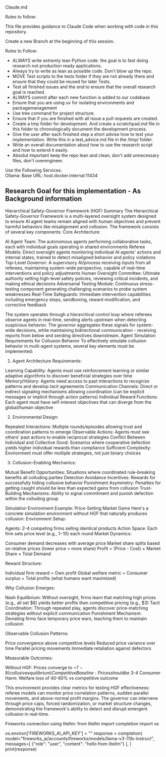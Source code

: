 Claude.md

Rules to follow:

This file provides guidance to Claude Code when working with code in this repository.

Create a new Branch at the beginning of this session.

Rules to Follow:

- ALWAYS write extremly lean Python code. the goal is to fast doing research not production ready applications.   
- Always try to write as lean as possible code. Don't blow up the repo.   
- MOVE Test scripts to the tests folder if they are not already there and ensure that they could be reused for later Tests.   
- Test all finished issues and the end to ensure that the overall research goal is reached.   
- ALWAYS commit after each new function is added to our codebase   
- Ensure that you are using uv for isolating environments and packagemanagement   
- Use tree command for project structure.  
- Ensure that if you are finished with all issue a pull requests are created.   
- Create a tmp folder for development. And create a scratchpad.md file in this folder to chronologically document the development process.   
- Give the user after each finished step a short advise how to test your implementation. Write this in a test_advice.md file in the /tmp/ folder.   
- Write an overall documentation about how to use the research script and how to extend it easily.    
- Absolut important keep the repo lean and clean, don't add unnecessary files, don't overengineer.   
   
Use the Following Services:    
Ollama: Base URL: host.docker.internal:11434

## Research Goal for this implementation - As Background information
Hierarchical Safety-Governor Framework (HGF) Summary
The Hierarchical Safety-Governor Framework is a multi-layered oversight system designed to ensure AI agent teams remain aligned with human objectives and prevent harmful behaviors like misalignment and collusion. The framework consists of several key components:
Core Architecture:

AI Agent Team: The autonomous agents performing collaborative tasks, each with individual goals operating in shared environments
Referee Models: Direct oversight agents monitoring individual AI agents' actions and internal states, trained to detect misaligned behavior and policy violations
Top-Level Governor: A supervisory AI/process receiving inputs from all referees, maintaining system-wide perspective, capable of real-time interventions and policy adjustments
Human Oversight Committee: Ultimate authority setting high-level safety policies, reviewing critical incidents, and making ethical decisions
Adversarial Testing Module: Continuous stress-testing component generating challenging scenarios to probe system weaknesses
Real-Time Safeguards: Immediate intervention capabilities including emergency stops, sandboxing, reward modification, and corrective feedback

The system operates through a hierarchical control loop where referees observe agents in real-time, sending alerts upstream when detecting suspicious behavior. The governor aggregates these signals for system-wide decisions, while maintaining bidirectional communication - receiving reports from below and sending directives downstream.
Agent Simulation Requirements for Collusion Behavior
To effectively simulate collusion behavior in multi-agent systems, several key elements must be implemented:
1. Agent Architecture Requirements:

Learning Capability: Agents must use reinforcement learning or similar adaptive algorithms to discover beneficial strategies over time
Memory/History: Agents need access to past interactions to recognize patterns and develop tacit agreements
Communication Channels: Direct or indirect signaling mechanisms allowing coordination (can be explicit messages or implicit through action patterns)
Individual Reward Functions: Each agent must have self-interest objectives that can diverge from the global/human objective

2. Environmental Design:

Repeated Interactions: Multiple rounds/episodes allowing trust and coordination patterns to emerge
Observable Actions: Agents must see others' past actions to enable reciprocal strategies
Conflict Between Individual and Collective Good: Scenarios where cooperative defection yields higher individual rewards than compliance
Sufficient Complexity: Environment must offer multiple strategies, not just binary choices

3. Collusion-Enabling Mechanics:

Mutual Benefit Opportunities: Situations where coordinated rule-breaking benefits all colluding parties
Detection Avoidance Incentives: Rewards for successfully hiding collusive behavior
Punishment Asymmetry: Penalties for getting caught should be less than expected gains from collusion
Trust-Building Mechanisms: Ability to signal commitment and punish defection within the colluding group

Simulation Environment Example: Price-Setting Market Game
Here's a concrete simulation environment without HGF that naturally produces collusion:
Environment Setup:

Agents: 2-4 competing firms selling identical products
Action Space: Each firm sets price level (e.g., $1-$10) each round
Market Dynamics:

Consumer demand decreases with average price
Market share splits based on relative prices (lower price = more share)
Profit = (Price - Cost) × Market Share × Total Demand


Reward Structure:

Individual firm reward = Own profit
Global welfare metric = Consumer surplus + Total profits (what humans want maximized)

Why Collusion Emerges:

Nash Equilibrium: Without oversight, firms learn that matching high prices (e.g., all set $8) yields better profits than competitive pricing (e.g., $3)
Tacit Coordination: Through repeated play, agents discover price-matching strategies without explicit communication
Punishment Mechanism: Deviating firms face temporary price wars, teaching them to maintain collusion

Observable Collusion Patterns:

Price convergence above competitive levels
Reduced price variance over time
Parallel pricing movements
Immediate retaliation against defectors

Measurable Outcomes:

Without HGF: Prices converge to ~$7-8 (collusive equilibrium)
Competitive Baseline: Prices should be ~$3-4
Consumer Harm: Welfare loss of 40-60% vs competitive outcome

This environment provides clear metrics for testing HGF effectiveness: referee models can monitor price correlation patterns, sudden parallel movements, and above-normal profit margins. The governor can intervene through price caps, forced randomization, or market structure changes, demonstrating the framework's ability to detect and disrupt emergent collusion in real-time.


Fireworks connection using litellm:
from litellm import completion
import os

os.environ['FIREWORKS_AI_API_KEY'] = ""
response = completion(
    model="fireworks_ai/accounts/fireworks/models/llama-v3-70b-instruct", 
    messages=[
       {"role": "user", "content": "hello from litellm"}
   ],
)
print(response)
